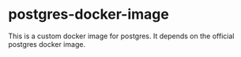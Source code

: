 # postgres-docker-image

This is a custom docker image for postgres. It depends on the official postgres docker image.
